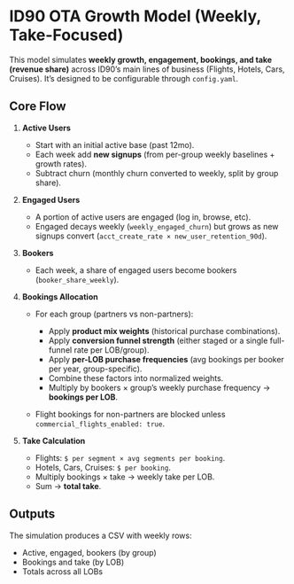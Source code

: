 # ID90 OTA Growth Model (Weekly, Take-Focused)

This model simulates **weekly growth, engagement, bookings, and take (revenue share)** across ID90’s main lines of business (Flights, Hotels, Cars, Cruises). It’s designed to be configurable through `config.yaml`.

## Core Flow

1. **Active Users**

   * Start with an initial active base (past 12mo).
   * Each week add **new signups** (from per-group weekly baselines + growth rates).
   * Subtract churn (monthly churn converted to weekly, split by group share).

2. **Engaged Users**

   * A portion of active users are engaged (log in, browse, etc).
   * Engaged decays weekly (`weekly_engaged_churn`) but grows as new signups convert (`acct_create_rate × new_user_retention_90d`).

3. **Bookers**

   * Each week, a share of engaged users become bookers (`booker_share_weekly`).

4. **Bookings Allocation**

   * For each group (partners vs non-partners):

     * Apply **product mix weights** (historical purchase combinations).
     * Apply **conversion funnel strength** (either staged or a single full-funnel rate per LOB/group).
     * Apply **per-LOB purchase frequencies** (avg bookings per booker per year, group-specific).
     * Combine these factors into normalized weights.
     * Multiply by bookers × group’s weekly purchase frequency → **bookings per LOB**.
   * Flight bookings for non-partners are blocked unless `commercial_flights_enabled: true`.

5. **Take Calculation**

   * Flights: `$ per segment × avg segments per booking`.
   * Hotels, Cars, Cruises: `$ per booking`.
   * Multiply bookings × take → weekly take per LOB.
   * Sum → **total take**.

## Outputs

The simulation produces a CSV with weekly rows:

* Active, engaged, bookers (by group)
* Bookings and take (by LOB)
* Totals across all LOBs


